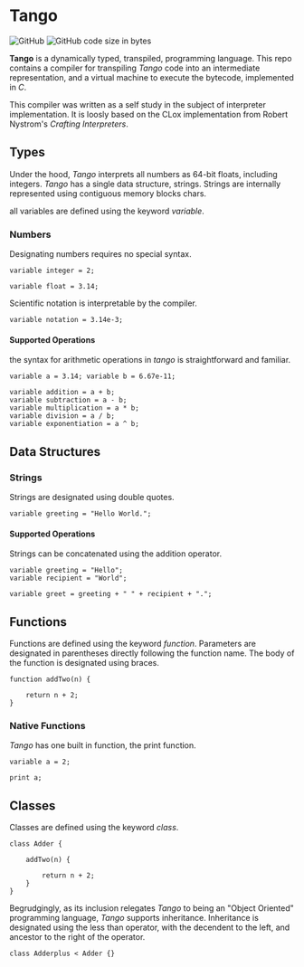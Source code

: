 # **Tango**

![GitHub](https://img.shields.io/github/license/AlstrupJacob/Tango.svg) ![GitHub code size in bytes](https://img.shields.io/github/languages/code-size/AlstrupJacob/Tango.svg)

**Tango** is a dynamically typed, transpiled, programming language. This repo contains a compiler for transpiling *Tango* code into an intermediate representation, and a virtual machine to execute the bytecode, implemented in *C*. 

This compiler was written as a self study in the subject of interpreter implementation. It is loosly based on the CLox implementation from Robert Nystrom's *Crafting Interpreters*. 

## **Types**

Under the hood, *Tango* interprets all numbers as 64-bit floats, including integers. *Tango* has a single data structure, strings. Strings are internally represented using contiguous memory blocks chars.

all variables are defined using the keyword *variable*.
### Numbers

Designating numbers requires no special syntax.
```
variable integer = 2; 

variable float = 3.14;
```

Scientific notation is interpretable by the compiler.
```
variable notation = 3.14e-3;
```

#### Supported Operations

the syntax for arithmetic operations in *tango* is straightforward and familiar.
```
variable a = 3.14; variable b = 6.67e-11;

variable addition = a + b;
variable subtraction = a - b;
variable multiplication = a * b;
variable division = a / b;
variable exponentiation = a ^ b;
```

## Data Structures

### Strings
Strings are designated using double quotes.
```
variable greeting = "Hello World.";
```
#### Supported Operations

Strings can be concatenated using the addition operator.
```
variable greeting = "Hello";
variable recipient = "World";

variable greet = greeting + " " + recipient + ".";
```
## **Functions**

Functions are defined using the keyword *function*. Parameters are designated in parentheses directly following the function name. The body of the function is designated using braces.
```
function addTwo(n) {

    return n + 2;
}
```

### Native Functions

*Tango* has one built in function, the print function.
```
variable a = 2;

print a;
```
## **Classes**

Classes are defined using the keyword *class*. 
```
class Adder {
    
    addTwo(n) {

        return n + 2;
    }
}
```

Begrudgingly, as its inclusion relegates *Tango* to being an "Object Oriented" programming language, *Tango* supports inheritance. Inheritance is designated using the less than operator, with the decendent to the left, and ancestor to the right of the operator.

```
class Adderplus < Adder {}
```
